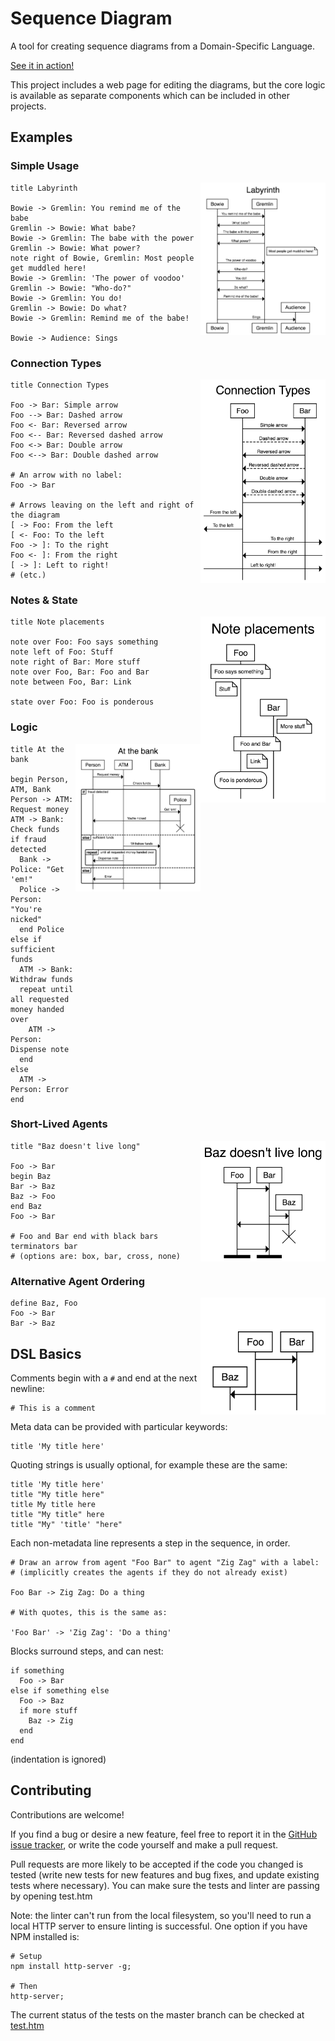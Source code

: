 # Sequence Diagram

A tool for creating sequence diagrams from a Domain-Specific Language.

[See it in action!](https://davidje13.github.io/SequenceDiagram/)

This project includes a web page for editing the diagrams, but the core
logic is available as separate components which can be included in
other projects.

## Examples

### Simple Usage

<img src="screenshots/SimpleUsage.png" alt="Simple Usage preview" width="200" align="right" />

```
title Labyrinth

Bowie -> Gremlin: You remind me of the babe
Gremlin -> Bowie: What babe?
Bowie -> Gremlin: The babe with the power
Gremlin -> Bowie: What power?
note right of Bowie, Gremlin: Most people get muddled here!
Bowie -> Gremlin: 'The power of voodoo'
Gremlin -> Bowie: "Who-do?"
Bowie -> Gremlin: You do!
Gremlin -> Bowie: Do what?
Bowie -> Gremlin: Remind me of the babe!

Bowie -> Audience: Sings
```

### Connection Types

<img src="screenshots/ConnectionTypes.png" alt="Connection Types preview" width="200" align="right" />

```
title Connection Types

Foo -> Bar: Simple arrow
Foo --> Bar: Dashed arrow
Foo <- Bar: Reversed arrow
Foo <-- Bar: Reversed dashed arrow
Foo <-> Bar: Double arrow
Foo <--> Bar: Double dashed arrow

# An arrow with no label:
Foo -> Bar

# Arrows leaving on the left and right of the diagram
[ -> Foo: From the left
[ <- Foo: To the left
Foo -> ]: To the right
Foo <- ]: From the right
[ -> ]: Left to right!
# (etc.)
```

### Notes & State

<img src="screenshots/NotesAndState.png" alt="Notes and State preview" width="200" align="right" />

```
title Note placements

note over Foo: Foo says something
note left of Foo: Stuff
note right of Bar: More stuff
note over Foo, Bar: Foo and Bar
note between Foo, Bar: Link

state over Foo: Foo is ponderous
```

### Logic

<img src="screenshots/Logic.png" alt="Logic preview" width="200" align="right" />

```
title At the bank

begin Person, ATM, Bank
Person -> ATM: Request money
ATM -> Bank: Check funds
if fraud detected
  Bank -> Police: "Get 'em!"
  Police -> Person: "You're nicked"
  end Police
else if sufficient funds
  ATM -> Bank: Withdraw funds
  repeat until all requested money handed over
    ATM -> Person: Dispense note
  end
else
  ATM -> Person: Error
end
```

### Short-Lived Agents

<img src="screenshots/ShortLivedAgents.png" alt="Short Lived Agents preview" width="200" align="right" />

```
title "Baz doesn't live long"

Foo -> Bar
begin Baz
Bar -> Baz
Baz -> Foo
end Baz
Foo -> Bar

# Foo and Bar end with black bars
terminators bar
# (options are: box, bar, cross, none)
```

### Alternative Agent Ordering

<img src="screenshots/AlternativeAgentOrdering.png" alt="Alternative Agent Ordering preview" width="200" align="right" />

```
define Baz, Foo
Foo -> Bar
Bar -> Baz
```

## DSL Basics

Comments begin with a `#` and end at the next newline:

```
# This is a comment
```

Meta data can be provided with particular keywords:

```
title 'My title here'
```

Quoting strings is usually optional, for example these are the same:

```
title 'My title here'
title "My title here"
title My title here
title "My title" here
title "My" 'title' "here"
```

Each non-metadata line represents a step in the sequence, in order.

```
# Draw an arrow from agent "Foo Bar" to agent "Zig Zag" with a label:
# (implicitly creates the agents if they do not already exist)

Foo Bar -> Zig Zag: Do a thing

# With quotes, this is the same as:

'Foo Bar' -> 'Zig Zag': 'Do a thing'
```

Blocks surround steps, and can nest:

```
if something
  Foo -> Bar
else if something else
  Foo -> Baz
  if more stuff
    Baz -> Zig
  end
end
```

(indentation is ignored)

## Contributing

Contributions are welcome!

If you find a bug or desire a new feature, feel free to report it in
the [GitHub issue tracker](https://github.com/davidje13/SequenceDiagram/issues),
or write the code yourself and make a pull request.

Pull requests are more likely to be accepted if the code you changed
is tested (write new tests for new features and bug fixes, and update
existing tests where necessary). You can make sure the tests and linter
are passing by opening test.htm

Note: the linter can't run from the local filesystem, so you'll need to
run a local HTTP server to ensure linting is successful. One option if
you have NPM installed is:

```
# Setup
npm install http-server -g;

# Then
http-server;
```

The current status of the tests on the master branch can be checked at
[test.htm](https://davidje13.github.io/SequenceDiagram/test.htm)
